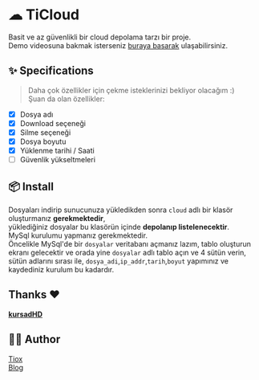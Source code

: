 # ☁ TiCloud
Basit ve az güvenlikli bir cloud depolama tarzı bir proje.<br>
Demo videosuna bakmak isterseniz [buraya basarak](https://t.me/TioxsBlog/388) ulaşabilirsiniz.

## ✨ Specifications
> Daha çok özellikler için çekme isteklerinizi bekliyor olacağım :)<br>
Şuan da olan özellikler:

- [X] Dosya adı
- [X] Download seçeneği
- [X] Silme seçeneği
- [X] Dosya boyutu
- [X] Yüklenme tarihi / Saati
- [ ] Güvenlik yükseltmeleri

## 📦 Install
Dosyaları indirip sunucunuza yükledikden sonra `cloud` adlı bir klasör oluşturmanız **gerekmektedir**,<br>
yüklediğiniz dosyalar bu klasörün içinde **depolanıp listelenecektir**.<br>
MySql kurulumu yapmanız gerekmektedir.<br>
Öncelikle MySql'de bir `dosyalar` veritabanı açmanız lazım, tablo oluşturun ekranı gelecektir ve orada yine `dosyalar` adlı tablo açın ve 4 sütün verin,<br>
sütün adlarını sırası ile, `dosya_adi`,`ip_addr`,`tarih`,`boyut` yapımınız ve kaydediniz kurulum bu kadardır.

## Thanks ❤️
[**kursadHD**](https://github.com/kursadHD)

## 👨‍💻 Author
[Tiox](https://t.me/tioxxs)<br>
[Blog](https://t.me/tioxsblog)
